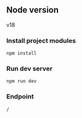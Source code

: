 ## Node version
v18

### Install project modules
`npm install`

### Run dev server
`npm run dev`

### Endpoint
`/`